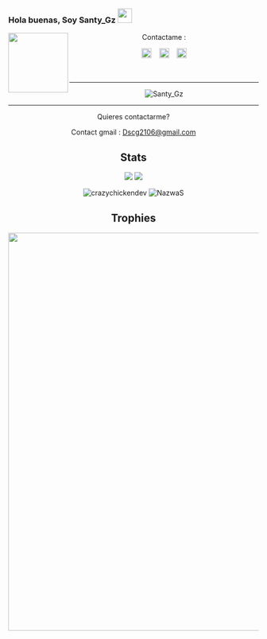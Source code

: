 ### Hola buenas, Soy Santy_Gz <img src="https://github.com/TheDudeThatCode/TheDudeThatCode/blob/master/Assets/Hi.gif" width="29px">
<img src="https://github.com/NazwaS/NazwaS/blob/main/img/Nazwa.jpg" width=120 height="120" align="left">
<center>
Contactame :

<a href="https://web.facebook.com/profile.php?id=100060138295881"><img src="https://image.flaticon.com/icons/svg/174/174848.svg" alt="alt text" width="20" height="20"></a>      &nbsp;&nbsp;   <a href="https://instagram.com/santy_gz_404"><img src="https://image.flaticon.com/icons/svg/174/174855.svg" alt="alt text" width="20" height="20"></a>
 &nbsp;&nbsp; 
<a href="https://twitter.com/NazwaSa72637177"><img src="https://www.flaticon.com/svg/static/icons/svg/124/124021.svg" alt="alt text" width="20" height="20"></a>




&nbsp;&nbsp;     &nbsp;&nbsp;    &nbsp;&nbsp;   &nbsp;&nbsp;   &nbsp;&nbsp;   

---

<img src="https://media4.giphy.com/media/qLFKvOpoS1N7ts7xO8/giphy.gif" alt="Santy_Gz">

---


Quieres contactarme?

Contact gmail : Dscg2106@gmail.com

## Stats

<a href="https://github.com/Santy-Gz"><img src="https://github-readme-stats.vercel.app/api?username=Santy-Gz&show_icons=true&theme=radical"></a>
<a href="https://github.com/Santy-Gz"><img src="https://github-readme-stats.vercel.app/api/top-langs/?username=Santy-GzS&theme=highcontrast&layout=compact"></a>

<!--START_SECTION:waka-->
<!--END_SECTION:waka-->
<p align="center" height='130px'> <img src="https://github-readme-stats.vercel.app/api?username=NazwaS&show_icons=true&hide_title=true&include_all_commits=true&line_height=21&bg_color=0,64FFDA,64FFDA,A9EFDE,F2FFFC&count_public=true&theme=graywhite" alt="crazychickendev"/> <img src="https://github-readme-stats.vercel.app/api/top-langs/?username=NazwaS&layout=compact&show_icons=true&bg_color=0,EFFDF9,CBFFF3,64FFDA&theme=graywhite&hide_title=true" alt="NazwaS"/> </p>

## Trophies
<p align="center"> <img width=800 src="https://github-profile-trophy.vercel.app/?username=NazwaS&row=2&column=3"/>
